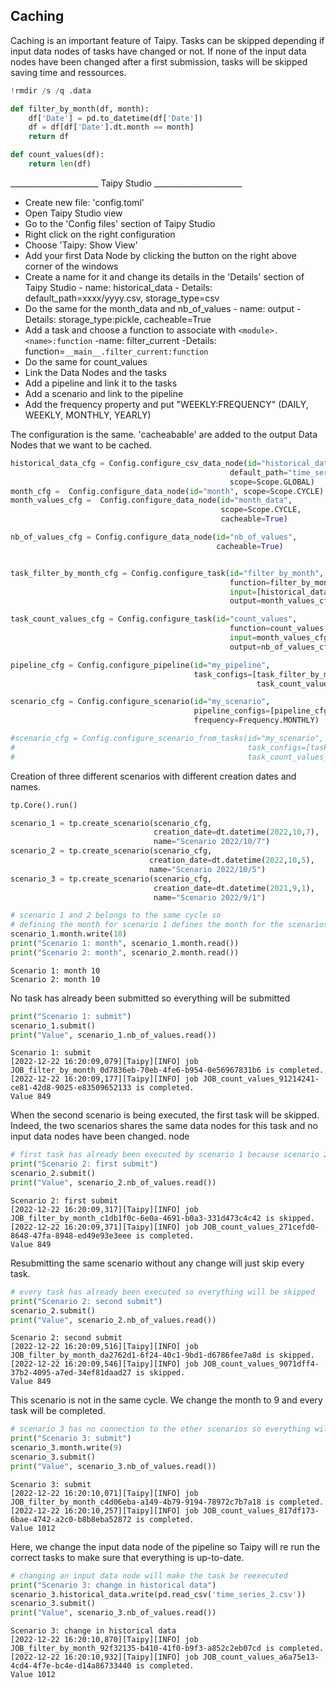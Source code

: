
## Caching

Caching is an important feature of Taipy. Tasks can be skipped depending if input data nodes of tasks have changed or not. If none of the input data nodes have been changed after a first submission, tasks will be skipped saving time and ressources.


```python
!rmdir /s /q .data
```


```python
def filter_by_month(df, month):
    df['Date'] = pd.to_datetime(df['Date']) 
    df = df[df['Date'].dt.month == month]
    return df

def count_values(df):
    return len(df)
```

______________________ Taipy Studio ______________________
- Create new file: 'config.toml'
- Open Taipy Studio view
- Go to the 'Config files' section of Taipy Studio
- Right click on the right configuration
- Choose 'Taipy: Show View'
- Add your first Data Node by clicking the button on the right above corner of the windows
- Create a name for it and change its details in the 'Details' section of Taipy Studio
        - name: historical_data
        - Details: default_path=xxxx/yyyy.csv, storage_type=csv
- Do the same for the month_data and nb_of_values
        - name: output
        - Details: storage_type:pickle, cacheable=True
- Add a task and choose a function to associate with `<module>.<name>:function`
        -name: filter_current
        -Details: function=`__main__.filter_current:function`
- Do the same for count_values
- Link the Data Nodes and the tasks
- Add a pipeline and link it to the tasks
- Add a scenario and link to the pipeline
- Add the frequency property and put "WEEKLY:FREQUENCY" (DAILY, WEEKLY, MONTHLY, YEARLY)

The configuration is the same. 'cacheabable' are added to the output Data Nodes that we want to be cached.


```python
historical_data_cfg = Config.configure_csv_data_node(id="historical_data",
                                                 default_path="time_series.csv",
                                                 scope=Scope.GLOBAL)
month_cfg =  Config.configure_data_node(id="month", scope=Scope.CYCLE)
month_values_cfg =  Config.configure_data_node(id="month_data",
                                               scope=Scope.CYCLE,
                                               cacheable=True)

nb_of_values_cfg = Config.configure_data_node(id="nb_of_values",
                                              cacheable=True)


task_filter_by_month_cfg = Config.configure_task(id="filter_by_month",
                                                 function=filter_by_month,
                                                 input=[historical_data_cfg, month_cfg],
                                                 output=month_values_cfg)

task_count_values_cfg = Config.configure_task(id="count_values",
                                                 function=count_values,
                                                 input=month_values_cfg,
                                                 output=nb_of_values_cfg)

pipeline_cfg = Config.configure_pipeline(id="my_pipeline",
                                         task_configs=[task_filter_by_month_cfg,
                                                       task_count_values_cfg])

scenario_cfg = Config.configure_scenario(id="my_scenario",
                                         pipeline_configs=[pipeline_cfg],
                                         frequency=Frequency.MONTHLY)

#scenario_cfg = Config.configure_scenario_from_tasks(id="my_scenario",
#                                                    task_configs=[task_filter_by_month_cfg,
#                                                    task_count_values_cfg])
```

Creation of three different scenarios with different creation dates and names.


```python
tp.Core().run()

scenario_1 = tp.create_scenario(scenario_cfg,
                                creation_date=dt.datetime(2022,10,7),
                                name="Scenario 2022/10/7")
scenario_2 = tp.create_scenario(scenario_cfg,
                               creation_date=dt.datetime(2022,10,5),
                               name="Scenario 2022/10/5")
scenario_3 = tp.create_scenario(scenario_cfg,
                                creation_date=dt.datetime(2021,9,1),
                                name="Scenario 2022/9/1")
```


```python
# scenario 1 and 2 belongs to the same cycle so 
# defining the month for scenario 1 defines the month for the scenarios in the cycle
scenario_1.month.write(10)
print("Scenario 1: month", scenario_1.month.read())
print("Scenario 2: month", scenario_2.month.read())
```

    Scenario 1: month 10
    Scenario 2: month 10
    

 No task has already been submitted so everything will be submitted


```python
print("Scenario 1: submit")
scenario_1.submit()
print("Value", scenario_1.nb_of_values.read())
```

    Scenario 1: submit
    [2022-12-22 16:20:09,079][Taipy][INFO] job JOB_filter_by_month_0d7836eb-70eb-4fe6-b954-0e56967831b6 is completed.
    [2022-12-22 16:20:09,177][Taipy][INFO] job JOB_count_values_91214241-ce81-42d8-9025-e83509652133 is completed.
    Value 849
    

When the second scenario is being executed, the first task will be skipped. Indeed, the two scenarios shares the same data nodes for this task and no input data nodes have been changed. node


```python
# first task has already been executed by scenario 1 because scenario 2 shares the same data node for this task
print("Scenario 2: first submit")
scenario_2.submit()
print("Value", scenario_2.nb_of_values.read())
```

    Scenario 2: first submit
    [2022-12-22 16:20:09,317][Taipy][INFO] job JOB_filter_by_month_c1db1f0c-6e0a-4691-b0a3-331d473c4c42 is skipped.
    [2022-12-22 16:20:09,371][Taipy][INFO] job JOB_count_values_271cefd0-8648-47fa-8948-ed49e93e3eee is completed.
    Value 849
    

Resubmitting the same scenario without any change will just skip every task.


```python
# every task has already been executed so everything will be skipped
print("Scenario 2: second submit")
scenario_2.submit()
print("Value", scenario_2.nb_of_values.read())
```

    Scenario 2: second submit
    [2022-12-22 16:20:09,516][Taipy][INFO] job JOB_filter_by_month_da2762d1-6f24-40c1-9bd1-d6786fee7a8d is skipped.
    [2022-12-22 16:20:09,546][Taipy][INFO] job JOB_count_values_9071dff4-37b2-4095-a7ed-34ef81daad27 is skipped.
    Value 849
    

This scenario is not in the same cycle. We change the month to 9 and every task will be completed. 


```python
# scenario 3 has no connection to the other scenarios so everything will be executed
print("Scenario 3: submit")
scenario_3.month.write(9)
scenario_3.submit()
print("Value", scenario_3.nb_of_values.read())
```

    Scenario 3: submit
    [2022-12-22 16:20:10,071][Taipy][INFO] job JOB_filter_by_month_c4d06eba-a149-4b79-9194-78972c7b7a18 is completed.
    [2022-12-22 16:20:10,257][Taipy][INFO] job JOB_count_values_817df173-6bae-4742-a2c0-b8b8eba52872 is completed.
    Value 1012
    

Here, we change the input data node of the pipeline so Taipy will re run the correct tasks to make sure that everything is up-to-date.


```python
# changing an input data node will make the task be reexecuted
print("Scenario 3: change in historical data")
scenario_3.historical_data.write(pd.read_csv('time_series_2.csv'))
scenario_3.submit()
print("Value", scenario_3.nb_of_values.read())
```

    Scenario 3: change in historical data
    [2022-12-22 16:20:10,870][Taipy][INFO] job JOB_filter_by_month_92f32135-b410-41f0-b9f3-a852c2eb07cd is completed.
    [2022-12-22 16:20:10,932][Taipy][INFO] job JOB_count_values_a6a75e13-4cd4-4f7e-bc4e-d14a86733440 is completed.
    Value 1012
    
